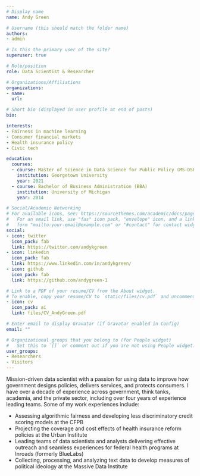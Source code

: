 ```yaml
---
# Display name
name: Andy Green

# Username (this should match the folder name)
authors:
- admin

# Is this the primary user of the site?
superuser: true

# Role/position
role: Data Scientist & Researcher

# Organizations/Affiliations
organizations:
- name: 
  url:

# Short bio (displayed in user profile at end of posts)
bio: 

interests:
- Fairness in machine learning
- Consumer financial markets
- Health insurance policy
- Civic tech

education:
  courses:
  - course: Master of Science in Data Science for Public Policy (MS-DSPP)
    institution: Georgetown University
    year: 2021
  - course: Bachelor of Business Administration (BBA)
    institution: University of Michigan
    year: 2014

# Social/Academic Networking
# For available icons, see: https://sourcethemes.com/academic/docs/page-builder/#icons
#   For an email link, use "fas" icon pack, "envelope" icon, and a link in the
#   form "mailto:your-email@example.com" or "#contact" for contact widget.
social:
- icon: twitter
  icon_pack: fab
  link: https://twitter.com/andykgreen
- icon: linkedin
  icon_pack: fab
  link: https://www.linkedin.com/in/andykgreen/
- icon: github
  icon_pack: fab
  link: https://github.com/andygreen-1

# Link to a PDF of your resume/CV from the About widget.
# To enable, copy your resume/CV to `static/files/cv.pdf` and uncomment the lines below.
- icon: cv
  icon_pack: ai
  link: files/CV_AndyGreen.pdf

# Enter email to display Gravatar (if Gravatar enabled in Config)
email: ""

# Organizational groups that you belong to (for People widget)
#   Set this to `[]` or comment out if you are not using People widget.
user_groups:
- Researchers
- Visitors
---
```


Mission-driven data scientist with a passion for using data to improve how government designs policies, delivers services, and protects consumers. I have over a decade of experience across government, think tanks, academia, and the private sector, including over four years of experience leading teams. Some of my work experiences include:

- Assessing algorithmic fairness and developing less discriminatory credit scoring models at the CFPB
- Projecting the coverage and cost effects of health insurance reform policies at the Urban Institute
- Leading teams of data scientists and analysts delivering effective outreach and seamless experiences for federal health programs at Inroads (formerly BlueLabs)
- Collecting, processing, and analyzing text data to develop measures of political ideology at the Massive Data Institute